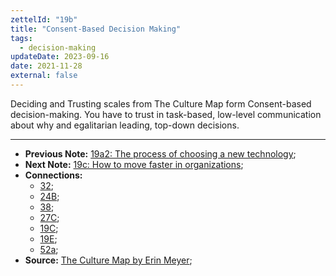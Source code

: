 ```yaml
---
zettelId: "19b"
title: "Consent-Based Decision Making"
tags:
  - decision-making
updateDate: 2023-09-16
date: 2021-11-28
external: false
---
```


Deciding and Trusting scales from The Culture Map form Consent-based decision-making.
You have to trust in task-based, low-level communication about why and egalitarian leading, top-down decisions.

---

- **Previous Note:** [19a2: The process of choosing a new technology](/notes/19a2/);
- **Next Note:** [19c: How to move faster in organizations](/notes/19c/);
- **Connections:**
  - [32](/notes/32/);
  - [24B](/notes/24b/);
  - [38](/notes/38/);
  - [27C](/notes/27c/);
  - [19C](/notes/19c/);
  - [19E](/notes/19e/);
  - [52a](/notes/52a/);
- **Source:** [The Culture Map by Erin Meyer](/high-productivity-and-clear-communication-in-different-cultures/);
